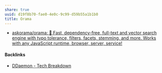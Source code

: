 ```yaml
---
share: true
uuid: d19f8b70-fae0-4e0c-9c99-d59b55a1b1b0
title: Orama
---
```

* [askorama/orama: 🌌 Fast, dependency-free, full-text and vector search engine with typo tolerance, filters, facets, stemming, and more. Works with any JavaScript runtime, browser, server, service!](https://github.com/askorama/orama)

#### Backlinks

* [DDaemon - Tech Breakdown](/457c6a22-361f-4b4b-9867-809c7c6d0316)